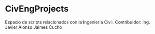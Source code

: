 # CivEngProjects
Espacio de scripts relacionados con la Ingeniería Civil. Contribuidor: Ing. Javier Alonso Jaimes Cucho
